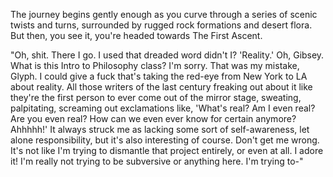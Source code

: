 The journey begins gently enough as you curve through a series of scenic twists and turns, surrounded by rugged rock formations and desert flora. But then, you see it, you're headed towards The First Ascent.

"Oh, shit. There I go. I used that dreaded word didn't I? 'Reality.' Oh, Gibsey. What is this Intro to Philosophy class? I'm sorry. That was my mistake, Glyph. I could give a fuck that's taking the red-eye from New York to LA about reality. All those writers of the last century freaking out about it like they're the first person to ever come out of the mirror stage, sweating, palpitating, screaming out exclamations like, 'What's real? Am I even real? Are you even real? How can we even ever know for certain anymore? Ahhhhh!' It always struck me as lacking some sort of self-awareness, let alone responsibility, but it's also interesting of course. Don't get me wrong. It's not like I'm trying to dismantle that project entirely, or even at all. I adore it! I'm really not trying to be subversive or anything here. I'm trying to-"